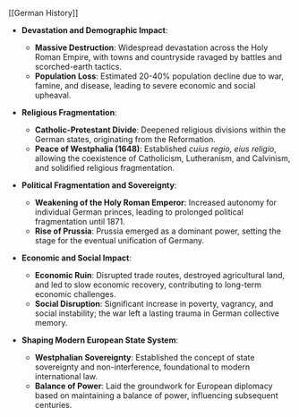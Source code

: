 [[German History]]

- **Devastation and Demographic Impact**:
  - **Massive Destruction**: Widespread devastation across the Holy Roman Empire, with towns and countryside ravaged by battles and scorched-earth tactics.
  - **Population Loss**: Estimated 20-40% population decline due to war, famine, and disease, leading to severe economic and social upheaval.

- **Religious Fragmentation**:
  - **Catholic-Protestant Divide**: Deepened religious divisions within the German states, originating from the Reformation.
  - **Peace of Westphalia (1648)**: Established *cuius regio, eius religio*, allowing the coexistence of Catholicism, Lutheranism, and Calvinism, and solidified religious fragmentation.

- **Political Fragmentation and Sovereignty**:
  - **Weakening of the Holy Roman Emperor**: Increased autonomy for individual German princes, leading to prolonged political fragmentation until 1871.
  - **Rise of Prussia**: Prussia emerged as a dominant power, setting the stage for the eventual unification of Germany.

- **Economic and Social Impact**:
  - **Economic Ruin**: Disrupted trade routes, destroyed agricultural land, and led to slow economic recovery, contributing to long-term economic challenges.
  - **Social Disruption**: Significant increase in poverty, vagrancy, and social instability; the war left a lasting trauma in German collective memory.

- **Shaping Modern European State System**:
  - **Westphalian Sovereignty**: Established the concept of state sovereignty and non-interference, foundational to modern international law.
  - **Balance of Power**: Laid the groundwork for European diplomacy based on maintaining a balance of power, influencing subsequent centuries.

